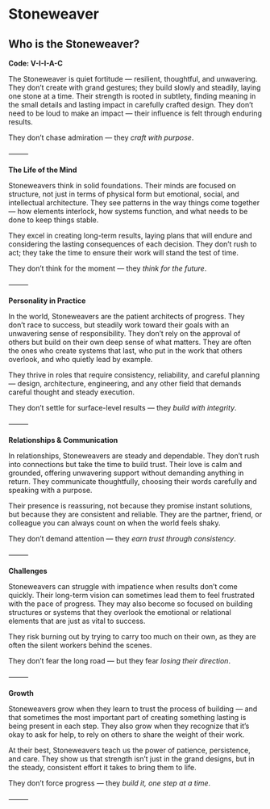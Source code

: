 # Stoneweaver
## Who is the Stoneweaver?
**Code: V-I-I-A-C**

The Stoneweaver is quiet fortitude — resilient, thoughtful, and unwavering. They don’t create with grand gestures; they build slowly and steadily, laying one stone at a time. Their strength is rooted in subtlety, finding meaning in the small details and lasting impact in carefully crafted design. They don’t need to be loud to make an impact — their influence is felt through enduring results.

They don’t chase admiration — they *craft with purpose*.

⸻

**The Life of the Mind**

Stoneweavers think in solid foundations. Their minds are focused on structure, not just in terms of physical form but emotional, social, and intellectual architecture. They see patterns in the way things come together — how elements interlock, how systems function, and what needs to be done to keep things stable.

They excel in creating long-term results, laying plans that will endure and considering the lasting consequences of each decision. They don’t rush to act; they take the time to ensure their work will stand the test of time.

They don’t think for the moment — they *think for the future*.

⸻

**Personality in Practice**

In the world, Stoneweavers are the patient architects of progress. They don’t race to success, but steadily work toward their goals with an unwavering sense of responsibility. They don’t rely on the approval of others but build on their own deep sense of what matters. They are often the ones who create systems that last, who put in the work that others overlook, and who quietly lead by example.

They thrive in roles that require consistency, reliability, and careful planning — design, architecture, engineering, and any other field that demands careful thought and steady execution.

They don’t settle for surface-level results — they *build with integrity*.

⸻

**Relationships & Communication**

In relationships, Stoneweavers are steady and dependable. They don’t rush into connections but take the time to build trust. Their love is calm and grounded, offering unwavering support without demanding anything in return. They communicate thoughtfully, choosing their words carefully and speaking with a purpose.

Their presence is reassuring, not because they promise instant solutions, but because they are consistent and reliable. They are the partner, friend, or colleague you can always count on when the world feels shaky.

They don’t demand attention — they *earn trust through consistency*.

⸻

**Challenges**

Stoneweavers can struggle with impatience when results don’t come quickly. Their long-term vision can sometimes lead them to feel frustrated with the pace of progress. They may also become so focused on building structures or systems that they overlook the emotional or relational elements that are just as vital to success.

They risk burning out by trying to carry too much on their own, as they are often the silent workers behind the scenes.

They don’t fear the long road — but they fear *losing their direction*.

⸻

**Growth**

Stoneweavers grow when they learn to trust the process of building — and that sometimes the most important part of creating something lasting is being present in each step. They also grow when they recognize that it’s okay to ask for help, to rely on others to share the weight of their work.

At their best, Stoneweavers teach us the power of patience, persistence, and care. They show us that strength isn’t just in the grand designs, but in the steady, consistent effort it takes to bring them to life.

They don’t force progress — they *build it, one step at a time*.

⸻

